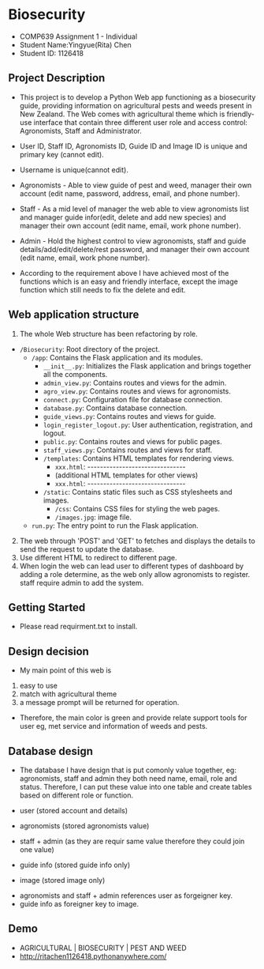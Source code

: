 # Biosecurity
- COMP639 Assignment 1 - Individual
- Student Name:Yingyue(Rita) Chen
- Student ID: 1126418

## Project Description
- This project is to develop a Python Web app functioning as a biosecurity guide, providing information on agricultural pests and weeds present in New Zealand. The Web comes with agricultural theme which is friendly-use interface that contain three different user role and access control: Agronomists, Staff and Administrator. 

+ User ID, Staff ID, Agronomists ID, Guide ID and Image ID is unique and primary key (cannot edit).

+ Username is unique(cannot edit).

- Agronomists - Able to view guide of pest and weed, manager their own account (edit name, password, address, email, and phone number).
- Staff - As a mid level of manager the web able to view agronomists list and manager guide infor(edit, delete and add new species) and manager their own account (edit name, email, work phone number).

- Admin - Hold the highest control to view agronomists, staff and guide details/add/edit/delete/rest password, and manager their own account (edit name, email, work phone number).

- According to the requirement above I have achieved most of the functions which is an easy and friendly interface, except the image function which still needs to fix the delete and edit.

## Web application structure
1. The whole Web structure has been refactoring by role. 
- `/Biosecurity`: Root directory of the project.
  - `/app`: Contains the Flask application and its modules.
    - `__init__.py`: Initializes the Flask application and brings together all the components.
    - `admin_view.py`: Contains routes and views for the admin.
    - `agro_view.py`: Contains routes and views for agronomists.
    - `connect.py`: Configuration file for database connection.
    - `database.py`: Contains database connection.
    - `guide_views.py`: Contains routes and views for guide.
    - `login_register_logout.py`: User authentication, registration, and logout.
    - `public.py`: Contains routes and views for public pages.
    - `staff_views.py`: Contains routes and views for staff.
    - `/templates`: Contains HTML templates for rendering views.
      - `xxx.html`: -------------------------------
      - (additional HTML templates for other views)
      - `xxx.html`: -------------------------------
    - `/static`: Contains static files such as CSS stylesheets and images.
      - `/css`: Contains CSS files for styling the web pages.
      - `/images.jpg`: image file.
  - `run.py`: The entry point to run the Flask application.
  
2. The web through 'POST' and 'GET' to fetches and displays the details to send the request to update the database. 
3. Use different HTML to redirect to different page. 
4. When login the web can lead user to different types of dashboard by adding a role determine, as the web only allow agronomists to register. staff require admin to add the system.

## Getting Started
- Please read requirment.txt to install.

## Design decision
- My main point of this web is
1. easy to use
2. match with agricultural theme
3. a message prompt will be returned for operation.
- Therefore, the main color is green and provide relate support tools for user eg, met service and information of weeds and pests. 

## Database design
- The database I have design that is put comonly value together, eg: agronomists, staff and admin they both need name, email, role and status. Therefore, I can put these value into one table and create tables based on different role or function. 

- user (stored account and details)
- agronomists (stored agronomists value)
- staff + admin (as they are requir same value therefore they could join one value)
- guide info (stored guide info only)
- image (stored image only)

+ agronomists and staff + admin references user as forgeigner key.
+ guide info as foreigner key to image.

## Demo
- AGRICULTURAL | BIOSECURITY | PEST AND WEED
- http://ritachen1126418.pythonanywhere.com/ 

